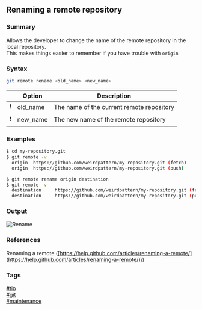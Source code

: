 ## Renaming a remote repository

### Summary
Allows the developer to change the name of the remote repository in the local repository.  
This makes things easier to remember if you have trouble with `origin`  

### Syntax
```bash
git remote rename <old_name> <new_name>
```

|               | Option   | Description                               |
| :-----------: | -------- | ----------------------------------------- |
| :exclamation: | old_name | The name of the current remote repository |
| :exclamation: | new_name | The new name of the remote repository     |

### Examples
```bash
$ cd my-repository.git
$ git remote -v
  origin  https://github.com/weirdpattern/my-repository.git (fetch)
  origin  https://github.com/weirdpattern/my-repository.git (push)

$ git remote rename origin destination
$ git remote -v
  destination     https://github.com/weirdpattern/my-repository.git (fetch)
  destination     https://github.com/weirdpattern/my-repository.git (push)
```

### Output
![Rename]()

### References
Renaming a remote \([https://help.github.com/articles/renaming-a-remote/](https://help.github.com/articles/renaming-a-remote/)\)  

### Tags
[#tip](../../tips.md)  
[#git](../git.md)  
[#maintenance](maintenance.md)  
